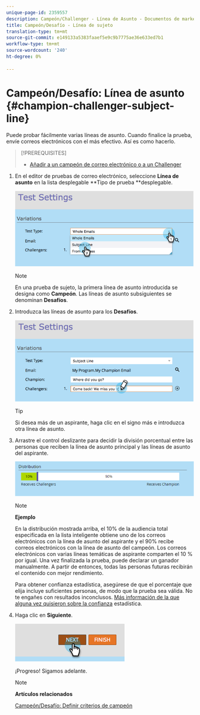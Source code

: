 ```yaml
---
unique-page-id: 2359557
description: Campeón/Challenger - Línea de Asunto - Documentos de marketing - Documentación del producto
title: Campeón/Desafío - Línea de sujeto
translation-type: tm+mt
source-git-commit: e149133a5383faaef5e9c9b7775ae36e633ed7b1
workflow-type: tm+mt
source-wordcount: '240'
ht-degree: 0%

---
```



# Campeón/Desafío: Línea de asunto {#champion-challenger-subject-line}

Puede probar fácilmente varias líneas de asunto. Cuando finalice la prueba, envíe correos electrónicos con el más efectivo. Así es como hacerlo.

>[!PREREQUISITES]
>
>* [Añadir a un campeón de correo electrónico o a un Challenger](add-an-email-champion-challenger.md)

>



1. En el editor de pruebas de correo electrónico, seleccione **Línea de asunto** en la lista desplegable **Tipo de prueba **desplegable.

   ![](assets/image2014-9-15-12-3a37-3a50.png)

   >[!NOTE]
   >
   >En una prueba de sujeto, la primera línea de asunto introducida se designa como **Campeón**. Las líneas de asunto subsiguientes se denominan **Desafíos**.

1. Introduzca las líneas de asunto para los **Desafíos**.

   ![](assets/image2014-9-15-12-3a38-3a4.png)

   >[!TIP]
   >
   >Si desea más de un aspirante, haga clic en el signo más e introduzca otra línea de asunto.

1. Arrastre el control deslizante para decidir la división porcentual entre las personas que reciben la línea de asunto principal y las líneas de asunto del aspirante.

   ![](assets/image2015-8-7-15-3a19-3a50.png)

   >[!NOTE]
   >
   >**Ejemplo**
   >
   >
   >En la distribución mostrada arriba, el 10% de la audiencia total especificada en la lista inteligente obtiene uno de los correos electrónicos con la línea de asunto del aspirante y el 90% recibe correos electrónicos con la línea de asunto del campeón. Los correos electrónicos con varias líneas temáticas de aspirante comparten el 10 % por igual. Una vez finalizada la prueba, puede declarar un ganador manualmente. A partir de entonces, todas las personas futuras recibirán el contenido con mejor rendimiento.

   Para obtener confianza estadística, asegúrese de que el porcentaje que elija incluye suficientes personas, de modo que la prueba sea válida. No te engañes con resultados inconclusos.  [Más información de la que alguna vez quisieron sobre la confianza](http://en.wikipedia.org/wiki/Confidence_interval) estadística.

1. Haga clic en **Siguiente**.

   ![](assets/image2014-9-15-12-3a40-3a42.png)

   ¡Progreso! Sigamos adelante.

   >[!NOTE]
   >
   >**Artículos relacionados**
   >
   >
   >[Campeón/Desafío: Definir criterios de campeón](champion-challenger-define-champion-criteria.md)

